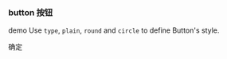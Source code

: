 ### button 按钮



demo Use `type`, `plain`, `round` and `circle` to define Button's style.

<y-button type="text">确定</y-button>


